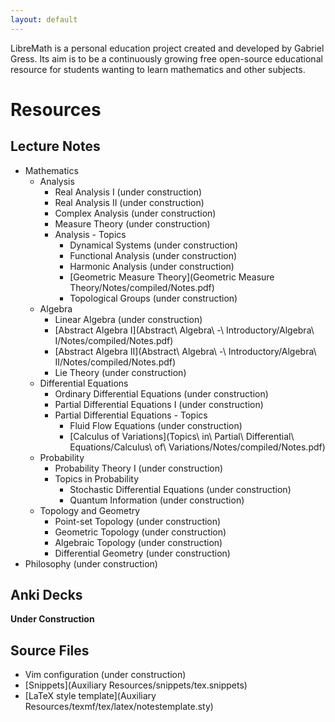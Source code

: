 ```yaml
---
layout: default
---
```


LibreMath is a personal education project created and developed by Gabriel Gress. Its aim is to be a continuously growing free open-source educational resource for students wanting to learn mathematics and other subjects.

# Resources

## Lecture Notes
- Mathematics
  - Analysis
    - Real Analysis I (under construction)
    - Real Analysis II (under construction)
    - Complex Analysis (under construction)
    - Measure Theory (under construction)
    - Analysis - Topics
      - Dynamical Systems (under construction)
      - Functional Analysis (under construction)
      - Harmonic Analysis (under construction)
      - [Geometric Measure Theory](Geometric Measure Theory/Notes/compiled/Notes.pdf)
      - Topological Groups (under construction)
  - Algebra
    - Linear Algebra (under construction)
    - [Abstract Algebra I](Abstract\ Algebra\ -\ Introductory/Algebra\ I/Notes/compiled/Notes.pdf)
    - [Abstract Algebra II](Abstract\ Algebra\ -\ Introductory/Algebra\ II/Notes/compiled/Notes.pdf)
    - Lie Theory (under construction)
  - Differential Equations
    - Ordinary Differential Equations (under construction)
    - Partial Differential Equations I (under construction)
    - Partial Differential Equations - Topics
      - Fluid Flow Equations (under construction)
      - [Calculus of Variations](Topics\ in\ Partial\ Differential\ Equations/Calculus\ of\ Variations/Notes/compiled/Notes.pdf)
  - Probability
    - Probability Theory I (under construction)
    - Topics in Probability
      - Stochastic Differential Equations (under construction)
      - Quantum Information (under construction)
  - Topology and Geometry
    - Point-set Topology (under construction)
    - Geometric Topology (under construction)
    - Algebraic Topology (under construction)
    - Differential Geometry (under construction)
- Philosophy (under construction)

## Anki Decks

**Under Construction**

## Source Files

- Vim configuration (under construction)
- [Snippets](Auxiliary Resources/snippets/tex.snippets)
- [LaTeX style template](Auxiliary Resources/texmf/tex/latex/notestemplate.sty)
